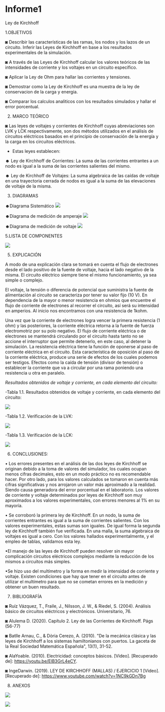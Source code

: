 # Informe1
Ley de Kirchhoff

1.OBJETIVOS 

◙ Describir las características de las ramas, los nodos y los lazos de un circuito. Inferir las Leyes de Kirchhoff en base a los resultados experimentales de la simulación. 

◙ A través de las Leyes de Kirchhoff	calcular los valores teóricos de las intensidades de corriente y los voltajes en un circuito específico.  

◙ Aplicar la Ley de Ohm para hallar las  corrientes y tensiones.

◙ Demostrar como la Ley de Kirchhoff es una muestra de la ley de conservacion de la carga y energia.

◙ Comparar los calculos analiticos con los resultados simulados y hallar el error porcentual.

2. MARCO TEÓRICO

◙ Las leyes de voltajes y corrientes de Kirchhoff cuyas abreviaciones son LVK y LCK respectivamente, son dos métodos utilizados en el análisis de circuitos eléctricos basados en el principio de conservación de la energía y la carga en los circuitos eléctricos.  

- Estas leyes establecen:

☻ Ley de Kirchhoff de Corrientes: La suma de las corrientes entrantes a un
nodo es igual a la suma de las corrientes salientes del mismo.

☻ Ley de Kirchhoff de Voltajes: La suma algebraica de las caídas de voltaje en una
trayectoria cerrada de nodos es igual a la suma de las elevaciones de voltaje de la misma.

3. DIAGRAMAS

☻Diagrama Sistemático
![](IMG/diagramasiste.jpg)

☻Diagrama de medición de amperaje
![](IMG/diagramacorri.jpg)


☻Diagrama de medición de voltaje
![](IMG/diagramavoltaje.jpg)

5.LISTA DE COMPONENTES

![](IMG/materiales.jpg)


5. EXPLICACIÓN 

A modo de una explicación clara se tomará en cuenta el flujo de electrones desde el lado positivo de la fuente de voltaje, hacia el lado negativo de la misma. El circuito eléctrico siempre tiene el mismo funcionamiento, ya sea simple o complejo. 

El voltaje, la tensión o diferencia de potencial que suministra la fuente de alimentación al circuito se caracteriza por tener su valor fijo (10 V). En dependencia de la mayor o menor resistencia en ohmios que encuentre el flujo de corriente de electrones al recorrer el circuito, así será su intensidad en amperios. Al inicio nos encontramos con una resistencia de 1kohm. 

Una vez que la corriente de electrones logra vencer la primera resistencia (1 ohm) y las posteriores, la corriente eléctrica retorna a la fuente de fuerza electromotriz por su polo negativo. El flujo de corriente eléctrica o de electrones se mantendrá circulando por el circuito hasta tanto no se accione el interruptor que permite detenerlo, en este caso, al detener la simulación. La resistencia eléctrica tiene la función de oponerse al paso de corriente eléctrica en el circuito. Esta característica de oposición al paso de la corriente eléctrica, produce una serie de efectos de los cuales podemos ser testigos. Efectos como la caída de tensión (divisor de tensión) o establecer la corriente que va a circular por una rama poniendo una resistencia u otra en paralelo.   

*Resultados obtenidos de voltaje y corriente, en cada elemento del circuito:*
 

-Tabla 1.1. Resultados obtenidos de voltaje y corriente, en cada elemento del circuito:

![](IMG/Captura.JPG)

-Tabla 1.2. Verificación de la LVK:

![](IMG/2.JPG)

-Tabla 1.3. Verificación de la LCK:

![](IMG/3.JPG)


6. CONCLUSIONES:

• Los errores presentes en el análisis de las dos leyes de Kirchhoff se originan debido a la toma de valores del simulador, los cuales ocupan menos cifras decimales, esto en un modo práctico no es recomendable hacer. Por otro lado, para los valores calculados se tomaron en cuenta más cifras significativas y nos arrojaron un valor más aproximado a la realidad. Siendo causa generadora del error porcentual en el laboratorio. Los valores de corriente y voltaje determinados por leyes de Kirchhoff son muy aproximados a los valores experimentales, con errores menores al 1% en su mayoría.

•	Se corroboró la primera ley de Kirchhoff. En un nodo, la suma de corrientes entrantes es igual a la suma de corrientes salientes. Con los valores experimentales, estas sumas son iguales. De igual forma la segunda ley de Kirchhoff también fue verificada. En una malla, la suma algebraica de voltajes es igual a cero. Con los valores hallados experimentalmente, y el empleo de tablas, validamos esta ley.

•El manejo de las leyes de Kirchhoff pueden resolver sin mayor complicación circuitos eléctricos complejos mediante la reducción de los mismos a circuitos más simples.

•Se hizo uso del multímetro y la forma en medir la intensidad de corriente y voltaje. Existen condiciones que hay que tener en el circuito antes
de utilizar el multímetro para que no se cometan errores en la medición y obtener un buen resultado.




7. BIBLIOGRAFÍA


◙ Ruíz Vázquez, T., Fraile, J., Nilsson, J. W., & Riedel, S. (2004). Análisis básico de circuitos eléctricos y electrónicos. Universitario, 76.

◙ Alulema D. (2020). Capítulo 2. Ley de las Corrientes de Kirchhoff. Págs (56-77) 

◙ Batlle Arnau, C., & Dòria Cerezo, A. (2010). "De la mecánica clásica y las leyes de Kirchhoff a los sistemas hamiltonianos con puertos. La gaceta de la Real Sociedad Matemática Española", 13(1), 31-52.

◙ AlaYoable. (2010). Electricidad: conceptos básicos. [Video]. [Recuperado de]: https://youtu.be/ElB3GrL4eCY. 

◙ IngeDarwin. (2019). LEY DE KIRCHHOFF (MALLAS) / EJERCICIO 1 [Video]. [Recuperado de]: https://www.youtube.com/watch?v=1NC9kGDn7Bg

8. ANEXOS

![](IMG/anex1.jpg)

![](IMG/4ejr.jpg)

